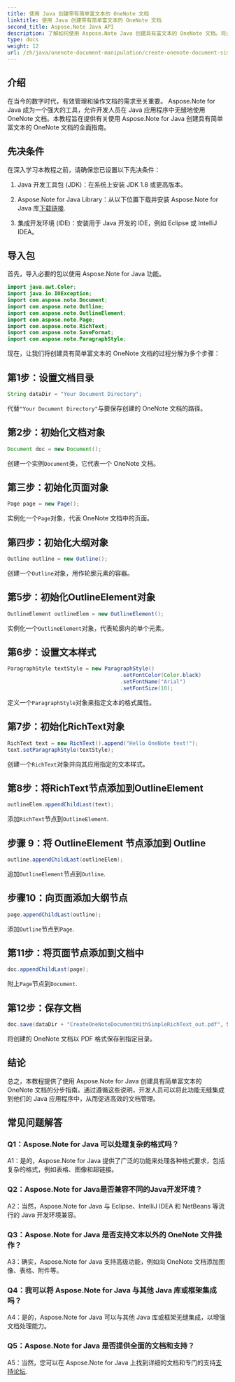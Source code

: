```yaml
---
title: 使用 Java 创建带有简单富文本的 OneNote 文档
linktitle: 使用 Java 创建带有简单富文本的 OneNote 文档
second_title: Aspose.Note Java API
description: 了解如何使用 Aspose.Note Java 创建具有富文本的 OneNote 文档。将此功能集成到您的 Java 应用程序中以实现高效的文档管理。
type: docs
weight: 12
url: /zh/java/onenote-document-manipulation/create-onenote-document-simple-rich-text/
---
```

## 介绍

在当今的数字时代，有效管理和操作文档的需求至关重要。 Aspose.Note for Java 成为一个强大的工具，允许开发人员在 Java 应用程序中无缝地使用 OneNote 文档。本教程旨在提供有关使用 Aspose.Note for Java 创建具有简单富文本的 OneNote 文档的全面指南。

## 先决条件

在深入学习本教程之前，请确保您已设置以下先决条件：

1. Java 开发工具包 (JDK)：在系统上安装 JDK 1.8 或更高版本。
   
2.  Aspose.Note for Java Library：从以下位置下载并安装 Aspose.Note for Java 库[下载链接](https://releases.aspose.com/note/java/).
   
3. 集成开发环境 (IDE)：安装用于 Java 开发的 IDE，例如 Eclipse 或 IntelliJ IDEA。

## 导入包

首先，导入必要的包以使用 Aspose.Note for Java 功能。

```java
import java.awt.Color;
import java.io.IOException;
import com.aspose.note.Document;
import com.aspose.note.Outline;
import com.aspose.note.OutlineElement;
import com.aspose.note.Page;
import com.aspose.note.RichText;
import com.aspose.note.SaveFormat;
import com.aspose.note.ParagraphStyle;
```

现在，让我们将创建具有简单富文本的 OneNote 文档的过程分解为多个步骤：

## 第1步：设置文档目录

```java
String dataDir = "Your Document Directory";
```

代替`"Your Document Directory"`与要保存创建的 OneNote 文档的路径。

## 第2步：初始化文档对象

```java
Document doc = new Document();
```

创建一个实例`Document`类，它代表一个 OneNote 文档。

## 第三步：初始化页面对象

```java
Page page = new Page();
```

实例化一个`Page`对象，代表 OneNote 文档中的页面。

## 第四步：初始化大纲对象

```java
Outline outline = new Outline();
```

创建一个`Outline`对象，用作轮廓元素的容器。

## 第5步：初始化OutlineElement对象

```java
OutlineElement outlineElem = new OutlineElement();
```

实例化一个`OutlineElement`对象，代表轮廓内的单个元素。

## 第6步：设置文本样式

```java
ParagraphStyle textStyle = new ParagraphStyle()
                                    .setFontColor(Color.black)
                                    .setFontName("Arial")
                                    .setFontSize(10);
```

定义一个`ParagraphStyle`对象来指定文本的格式属性。

## 第7步：初始化RichText对象

```java
RichText text = new RichText().append("Hello OneNote text!");
text.setParagraphStyle(textStyle);
```

创建一个`RichText`对象并向其应用指定的文本样式。

## 第8步：将RichText节点添加到OutlineElement

```java
outlineElem.appendChildLast(text);
```

添加`RichText`节点到`OutlineElement`.

## 步骤 9：将 OutlineElement 节点添加到 Outline

```java
outline.appendChildLast(outlineElem);
```

追加`OutlineElement`节点到`Outline`.

## 步骤10：向页面添加大纲节点

```java
page.appendChildLast(outline);
```

添加`Outline`节点到`Page`.

## 第11步：将页面节点添加到文档中

```java
doc.appendChildLast(page);
```

附上`Page`节点到`Document`.

## 第12步：保存文档

```java
doc.save(dataDir + "CreateOneNoteDocumentWithSimpleRichText_out.pdf", SaveFormat.Pdf);
```

将创建的 OneNote 文档以 PDF 格式保存到指定目录。

## 结论

总之，本教程提供了使用 Aspose.Note for Java 创建具有简单富文本的 OneNote 文档的分步指南。通过遵循这些说明，开发人员可以将此功能无缝集成到他们的 Java 应用程序中，从而促进高效的文档管理。

## 常见问题解答

### Q1：Aspose.Note for Java 可以处理复杂的格式吗？

A1：是的，Aspose.Note for Java 提供了广泛的功能来处理各种格式要求，包括复杂的格式，例如表格、图像和超链接。

### Q2：Aspose.Note for Java是否兼容不同的Java开发环境？

A2：当然，Aspose.Note for Java 与 Eclipse、IntelliJ IDEA 和 NetBeans 等流行的 Java 开发环境兼容。

### Q3：Aspose.Note for Java 是否支持文本以外的 OneNote 文件操作？

A3：确实，Aspose.Note for Java 支持高级功能，例如向 OneNote 文档添加图像、表格、附件等。

### Q4：我可以将 Aspose.Note for Java 与其他 Java 库或框架集成吗？

A4：是的，Aspose.Note for Java 可以与其他 Java 库或框架无缝集成，以增强文档处理能力。

### Q5：Aspose.Note for Java 是否提供全面的文档和支持？

 A5：当然，您可以在 Aspose.Note for Java 上找到详细的文档和专门的支持[支持论坛](https://forum.aspose.com/c/note/28).